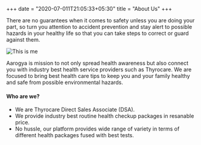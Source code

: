 +++
date = "2020-07-011T21:05:33+05:30"
title = "About Us"
+++

There are no guarantees when it comes to safety unless you are doing your part, so turn you attention to accident prevention and stay alert to possible hazards in your healthy life so that you can take steps to correct or guard against them.

![This is me][1]

Aarogya is mission to not only spread health awareness but also connect you with industry best health service providers such as Thyrocare. We are focused to bring best health care tips to keep you and your family healthy and safe from possible environmental hazards.

#### Who are we?

* We are Thyrocare Direct Sales Associate (DSA).
* We provide industry best routine health checkup packages in resanable price.
* No hussle, our platform provides wide range of variety in terms of different health packages fused with best tests.


[1]: /img/header/AarogyaB1.png
